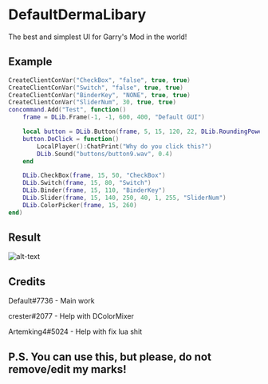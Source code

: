 # DefaultDermaLibary
The best and simplest UI for Garry's Mod in the world!

## Example
```lua
CreateClientConVar("CheckBox", "false", true, true)
CreateClientConVar("Switch", "false", true, true)
CreateClientConVar("BinderKey", "NONE", true, true)
CreateClientConVar("SliderNum", 30, true, true)
concommand.Add("Test", function()
	frame = DLib.Frame(-1, -1, 600, 400, "Default GUI")

	local button = DLib.Button(frame, 5, 15, 120, 22, DLib.RoundingPower, DLib.Color.Top, "Button")
	button.DoClick = function()
		LocalPlayer():ChatPrint("Why do you click this?")
		DLib.Sound("buttons/button9.wav", 0.4)
	end

	DLib.CheckBox(frame, 15, 50, "CheckBox")
	DLib.Switch(frame, 15, 80, "Switch")
	DLib.Binder(frame, 15, 110, "BinderKey")
	DLib.Slider(frame, 15, 140, 250, 40, 1, 255, "SliderNum")
	DLib.ColorPicker(frame, 15, 260)
end)
```

## Result
![alt-text](https://i.imgur.com/a2RwXDz.png)

## Credits
Default#7736 - Main work

crester#2077 - Help with DColorMixer

Artemking4#5024 - Help with fix lua shit

## P.S. You can use this, but please, do not remove/edit my marks!
